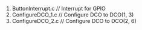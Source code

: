 1. ButtonInterrupt.c    // Interrupt for GPIO
2. ConfigureDCO_1.c     // Configure DCO to DCO(1, 3)
3. ConfigureDCO_2.c     // Configure DCO to DCO(2, 6)
